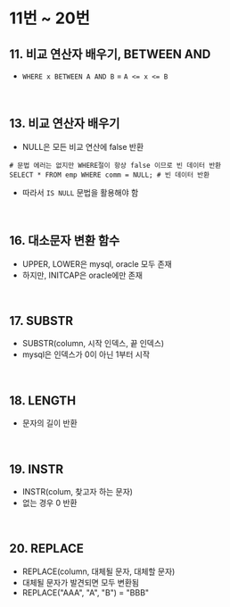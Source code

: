 # 11번 ~ 20번

## 11. 비교 연산자 배우기, BETWEEN AND

- `WHERE x BETWEEN A AND B` = `A <= x <= B`

<br />

## 13. 비교 연산자 배우기

- NULL은 모든 비교 연산에 false 반환

```mysql
# 문법 에러는 없지만 WHERE절이 항상 false 이므로 빈 데이터 반환
SELECT * FROM emp WHERE comm = NULL; # 빈 데이터 반환
```

- 따라서 `IS NULL` 문법을 활용해야 함

<br/>

## 16. 대소문자 변환 함수

- UPPER, LOWER은 mysql, oracle 모두 존재
- 하지만, INITCAP은 oracle에만 존재

<br/>

## 17. SUBSTR

- SUBSTR(column, 시작 인덱스, 끝 인덱스)
- mysql은 인덱스가 0이 아닌 1부터 시작

<br />

## 18. LENGTH

- 문자의 길이 반환

<br/>

## 19. INSTR

- INSTR(colum, 찾고자 하는 문자)
- 없는 경우 0 반환

<br />

## 20. REPLACE

- REPLACE(column, 대체될 문자, 대체할 문자)
- 대체될 문자가 발견되면 모두 변환됨
- REPLACE("AAA", "A", "B") = "BBB"
